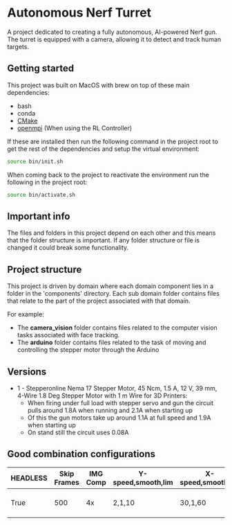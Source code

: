 # Autonomous Nerf Turret

A project dedicated to creating a fully autonomous, AI-powered Nerf gun. The turret is equipped with a camera, allowing it to detect and track human targets. 

## Getting started

This project was built on MacOS with brew on top of these main dependencies:
  - bash
  - conda
  - [CMake](https://cmake.org/download/)
  - [openmpi](https://www.open-mpi.org) (When using the RL Controller)

 If these are installed then run the following command in the project root to get the rest of the dependencies and setup the virtual environment:
 ```bash
source bin/init.sh
 ```

 When coming back to the project to reactivate the environment run the following in the project root:
 ```bash
 source bin/activate.sh
 ```


## Important info

The files and folders in this project depend on each other and this means that the folder structure is important. If any folder structure or file is changed it could break some functionality.

## Project structure

This project is driven by domain where each domain component lies in a folder in the 'components' directory. Each sub domain folder contains files that relate to the part of the project associated with that domain.

For example:
  - The **camera_vision** folder contains files related to the computer vision tasks associated with face tracking.
  - The **arduino** folder contains files related to the task of moving and controlling the stepper motor through the Arduino

  ## Versions

  - 1 - Stepperonline Nema 17 Stepper Motor, 45 Ncm, 1.5 A, 12 V, 39 mm, 4-Wire 1.8 Deg Stepper Motor with 1 m Wire for 3D Printers:
    - When firing under full load with stepper servo and gun the circuit pulls around 1.8A when running and 2.1A when starting up
    - Of this the gun motors take up around 1.1A at full speed and 1.9A when starting up
    - On stand still the circuit uses 0.08A



  ## Good combination configurations

| HEADLESS | Skip Frames | IMG Comp | Y-speed,smooth,lim | X-speed,smooth,lim | target_type | faces | objects | model          | Notes             |
|----------|-------------|----------|--------------------|--------------------|-------------|-------|---------|----------------|-------------------|
| True     | 500         | 4x       | 2,1,10             | 30,1,60            | person      | True  | True    | yolov8n-seg.pt | Base was unstable |

